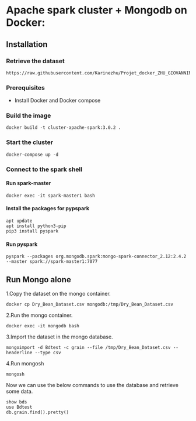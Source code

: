 # Apache spark cluster + Mongodb on Docker: 

## Installation

### Retrieve the dataset
```
https://raw.githubusercontent.com/Karinezhu/Projet_docker_ZHU_GIOVANNINI/master/Dry_Bean_Dataset.csv
```

### Prerequisites
  - Install Docker and Docker compose


### Build the image 

```
docker build -t cluster-apache-spark:3.0.2 .
```

### Start the cluster
```
docker-compose up -d
```

### Connect to the spark shell

#### Run spark-master
```
docker exec -it spark-master1 bash
```
#### Install the packages for pypspark 

```
apt update
apt install python3-pip
pip3 install pyspark
```

#### Run pyspark
```
pyspark --packages org.mongodb.spark:mongo-spark-connector_2.12:2.4.2 --master spark://spark-master1:7077
```

## Run Mongo alone 

1.Copy the dataset on the mongo container.

```
docker cp Dry_Bean_Dataset.csv mongodb:/tmp/Dry_Bean_Dataset.csv
```

2.Run the mongo container.

```
docker exec -it mongodb bash
```

3.Import the dataset in the mongo database.

```
mongoimport -d Bdtest -c grain --file /tmp/Dry_Bean_Dataset.csv --headerline --type csv
```

4.Run mongosh 

```
mongosh
```

Now we can use the below commands to use the database and retrieve some data.

```
show bds
use Bdtest
db.grain.find().pretty()
```
